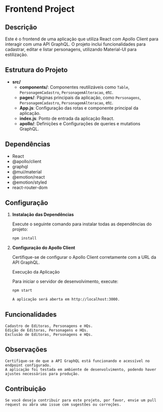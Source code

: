 # Frontend Project

## Descrição

Este é o frontend de uma aplicação que utiliza React com Apollo Client para interagir com uma API GraphQL. O projeto inclui funcionalidades para cadastrar, editar e listar personagens, utilizando Material-UI para estilização.

## Estrutura do Projeto

- **src/**
  - **components/**: Componentes reutilizáveis como `Table`, `PersonagemCadastro`, `PersonagemAlteracao`, etc.
  - **pages/**: Páginas principais da aplicação, como `Personagens`, `PersonagemCadastro`, `PersonagemAlteracao`, etc.
  - **App.js**: Configuração das rotas e componente principal da aplicação.
  - **index.js**: Ponto de entrada da aplicação React.
  - **apollo/**: Definições e Configurações de queries e mutations GraphQL.

## Dependências

- React
- @apollo/client
- graphql
- @mui/material
- @emotion/react
- @emotion/styled
- react-router-dom

## Configuração

1. **Instalação das Dependências**

   Execute o seguinte comando para instalar todas as dependências do projeto:

   ```bash
   npm install

2. **Configuração do Apollo Client**

    Certifique-se de configurar o Apollo Client corretamente com a URL da API GraphQL.

    Execução da Aplicação

    Para iniciar o servidor de desenvolvimento, execute:

    ```bash
    npm start

    A aplicação será aberta em http://localhost:3000.

## Funcionalidades

    Cadastro de Editoras, Personagens e HQs.
    Edição de Editoras, Personagens e HQs.
    Exclusão de Editoras, Personagens e HQs.

## Observações

    Certifique-se de que a API GraphQL está funcionando e acessível no endpoint configurado.
    A aplicação foi testada em ambiente de desenvolvimento, podendo haver ajustes necessários para produção.

## Contribuição

    Se você deseja contribuir para este projeto, por favor, envie um pull request ou abra uma issue com sugestões ou correções.